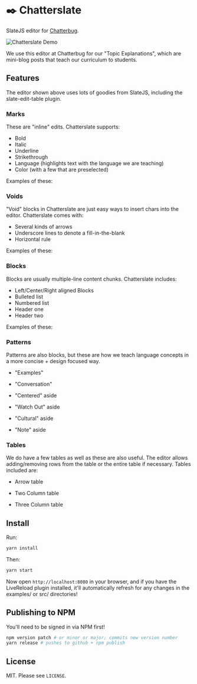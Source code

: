 # ✒️ Chatterslate

SlateJS editor for [Chatterbug](https://chatterbug.com).

![Chatterslate Demo](https://raw.githubusercontent.com/chatterbugapp/chatterslate/master/images/chatterslate.gif)

We use this editor at Chatterbug for our "Topic Explanations",
which are mini-blog posts that teach our curriculum to students.

## Features

The editor shown above uses lots of goodies from SlateJS,
including the slate-edit-table plugin.

### Marks

These are "inline" edits. Chatterslate supports:

* Bold
* Italic
* Underline
* Strikethrough
* Language (highlights text with the language we are teaching)
* Color (with a few that are preselected)

Examples of these:

### Voids

"Void" blocks in Chatterslate are just easy ways to insert chars
into the editor. Chatterslate comes with:

* Several kinds of arrows
* Underscore lines to denote a fill-in-the-blank
* Horizontal rule

Examples of these:

### Blocks

Blocks are usually multiple-line content chunks. Chatterslate
includes:

* Left/Center/Right aligned Blocks
* Bulleted list
* Numbered list
* Header one
* Header two

Examples of these:

### Patterns

Patterns are also blocks, but these are how we teach language
concepts in a  more concise + design focused way.

* "Examples"

* "Conversation"

* "Centered" aside

* "Watch Out" aside

* "Cultural" aside

* "Note" aside

### Tables

We do have a few tables as well  as these are also useful. The
editor allows adding/removing rows from the table or the entire
table if necessary. Tables included are:

* Arrow table

* Two Column table

* Three Column table

## Install

Run:

```sh
yarn install
```

Then:

```sh
yarn start
```

Now open `http://localhost:8080` in your browser, and if you have
the LiveReload plugin installed, it'll automatically refresh for
any changes in the examples/ or src/ directories!

## Publishing to NPM

You'll need to be signed in via NPM first!

```sh
npm version patch # or minor or major; commits new version number
yarn release # pushes to github + npm publish
```

## License

MIT. Please see `LICENSE`.
